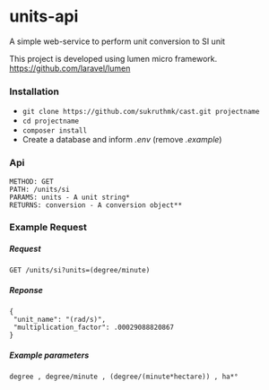 # units-api
A simple web-service to perform unit conversion to SI unit

This project is developed using lumen micro framework.
https://github.com/laravel/lumen

### Installation ###

* `git clone https://github.com/sukruthmk/cast.git projectname`
* `cd projectname`
* `composer install`
* Create a database and inform *.env* (remove *.example*)

### Api ###
```
METHOD: GET
PATH: /units/si
PARAMS: units - A unit string*
RETURNS: conversion - A conversion object**
```

### Example Request ###
##### Request #####
```
GET /units/si?units=(degree/minute)
```
##### Reponse #####
```
{
 "unit_name": "(rad/s)",
 "multiplication_factor": .00029088820867
}
```
##### Example parameters #####
`degree , degree/minute , (degree/(minute*hectare)) , ha*°`

